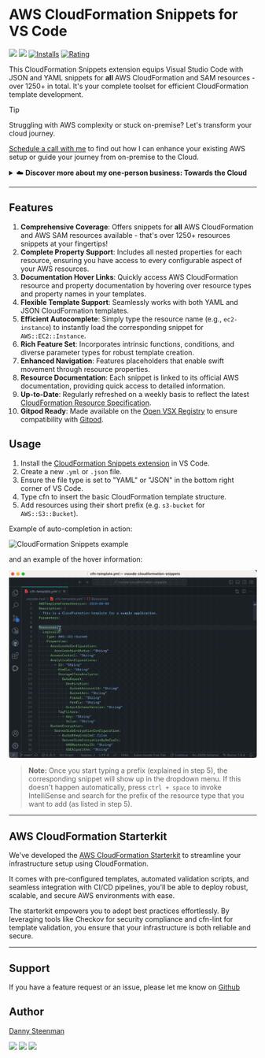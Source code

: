 # AWS CloudFormation Snippets for VS Code

[![](https://img.shields.io/visual-studio-marketplace/v/dannysteenman.cloudformation-yaml-snippets?color=374151&label=Visual%20Studio%20Marketplace&labelColor=000&logo=visual-studio-code&logoColor=0098FF)](https://marketplace.visualstudio.com/items?itemName=dannysteenman.cloudformation-yaml-snippets)
[![](https://img.shields.io/visual-studio-marketplace/v/dannysteenman.cloudformation-yaml-snippets?color=374151&label=Open%20VSX%20Registry&labelColor=000&logo=data:image/svg+xml;base64,PD94bWwgdmVyc2lvbj0iMS4wIiBlbmNvZGluZz0idXRmLTgiPz4KPHN2ZyB2aWV3Qm94PSI0LjYgNSA5Ni4yIDEyMi43IiB4bWxucz0iaHR0cDovL3d3dy53My5vcmcvMjAwMC9zdmciPgogIDxwYXRoIGQ9Ik0zMCA0NC4yTDUyLjYgNUg3LjN6TTQuNiA4OC41aDQ1LjNMMjcuMiA0OS40em01MSAwbDIyLjYgMzkuMiAyMi42LTM5LjJ6IiBmaWxsPSIjYzE2MGVmIi8+CiAgPHBhdGggZD0iTTUyLjYgNUwzMCA0NC4yaDQ1LjJ6TTI3LjIgNDkuNGwyMi43IDM5LjEgMjIuNi0zOS4xem01MSAwTDU1LjYgODguNWg0NS4yeiIgZmlsbD0iI2E2MGVlNSIvPgo8L3N2Zz4=&logoColor=0098FF)](https://open-vsx.org/extension/dannysteenman/cloudformation-yaml-snippets)
[![Installs](https://img.shields.io/visual-studio-marketplace/i/dannysteenman.cloudformation-yaml-snippets 'Currently Installed')](https://marketplace.visualstudio.com/items?itemName=dannysteenman.cloudformation-yaml-snippets)
[![Rating](https://img.shields.io/visual-studio-marketplace/stars/dannysteenman.cloudformation-yaml-snippets)](https://marketplace.visualstudio.com/items?itemName=dannysteenman.cloudformation-yaml-snippets)

This CloudFormation Snippets extension equips Visual Studio Code with JSON and YAML snippets for **all** AWS CloudFormation and SAM resources - over 1250+ in total. It's your complete toolset for efficient CloudFormation template development.

> [!TIP]
> Struggling with AWS complexity or stuck on-premise? Let's transform your cloud journey.
>
> [Schedule a call with me](https://towardsthecloud.com/contact) to find out how I can enhance your existing AWS setup or guide your journey from on-premise to the Cloud.
>
> <details><summary>☁️ <strong>Discover more about my one-person business: Towards the Cloud</strong></summary>
>
> <br/>
>
> Hi, I'm Danny – AWS expert and founder of [Towards the Cloud](https://towardsthecloud.com). With over a decade of hands-on experience, I specialized myself in deploying well-architected, highly scalable and cost-effective AWS Solutions using Infrastructure as Code (IaC).
>
> #### When you work with me, you're getting a package deal of expertise and personalized service:
>
> - **AWS CDK Proficiency**: I bring deep AWS CDK knowledge to the table, ensuring your infrastructure is not just maintainable and scalable, but also fully automated.
> - **AWS Certified**: [Equipped with 7 AWS Certifications](https://www.credly.com/users/dannysteenman/badges), including DevOps Engineer & Solutions Architect Professional, to ensure best practices across diverse cloud scenarios.
> - **Direct Access**: You work with me, not a team of managers. Expect quick decisions and high-quality work.
> - **Tailored Solutions**: Understanding that no two businesses are alike, I Custom-fit cloud infrastructure for your unique needs.
> - **Cost-Effective**: I'll optimize your AWS spending without cutting corners on performance or security.
> - **Seamless CI/CD**: I'll set up smooth CI/CD processes using GitHub Actions, making changes a breeze through Pull Requests.
>
> *My mission is simple: I'll free you from infrastructure headaches so you can focus on what truly matters – your core business.*
>
> Ready to unlock the full potential of AWS Cloud?
>
> <a href="https://towardsthecloud.com/contact"><img alt="Schedule your call" src="https://img.shields.io/badge/schedule%20your%20call-success.svg?style=for-the-badge"/></a>
> </details>

---

## Features

1. **Comprehensive Coverage**: Offers snippets for **all** AWS CloudFormation and AWS SAM resources available - that's over 1250+ resources snippets at your fingertips!
2. **Complete Property Support**: Includes all nested properties for each resource, ensuring you have access to every configurable aspect of your AWS resources.
3. **Documentation Hover Links**: Quickly access AWS CloudFormation resource and property documentation by hovering over resource types and property names in your templates.
4. **Flexible Template Support**: Seamlessly works with both YAML and JSON CloudFormation templates.
5. **Efficient Autocomplete**: Simply type the resource name (e.g., `ec2-instance`) to instantly load the corresponding snippet for `AWS::EC2::Instance`.
6. **Rich Feature Set**: Incorporates intrinsic functions, conditions, and diverse parameter types for robust template creation.
7. **Enhanced Navigation**: Features placeholders that enable swift movement through resource properties.
8. **Resource Documentation**: Each snippet is linked to its official AWS documentation, providing quick access to detailed information.
9. **Up-to-Date**: Regularly refreshed on a weekly basis to reflect the latest [CloudFormation Resource Specification](https://docs.aws.amazon.com/AWSCloudFormation/latest/UserGuide/cfn-resource-specification.html).
10. **Gitpod Ready**: Made available on the [Open VSX Registry](https://open-vsx.org/extension/dannysteenman/cloudformation-yaml-snippets) to ensure compatibility with [Gitpod](https://github.com/dannysteenman/vscode-cloudformation-snippets/issues/14).

## Usage

1. Install the [CloudFormation Snippets extension](https://marketplace.visualstudio.com/items?itemName=dannysteenman.cloudformation-yaml-snippets) in VS Code.
2. Create a new `.yml` or `.json` file.
3. Ensure the file type is set to "YAML" or "JSON" in the bottom right corner of VS Code.
4. Type cfn to insert the basic CloudFormation template structure.
5. Add resources using their short prefix (e.g. `s3-bucket` for `AWS::S3::Bucket`).

Example of auto-completion in action:

![CloudFormation Snippets example](https://raw.githubusercontent.com/dannysteenman/vscode-cloudformation-snippets/main/images/cfn-snippets-extension-example.gif)

and an example of the hover information:

![IAM Actions Snippets Hover Example](https://raw.githubusercontent.com/dannysteenman/vscode-cloudformation-snippets/main/images/cfn-snippets-hover-example.gif)

> **Note:** Once you start typing a prefix (explained in step 5), the corresponding snippet will show up in the dropdown menu. If this doesn't happen automatically, press `ctrl + space` to invoke IntelliSense and search for the prefix of the resource type that you want to add (as listed in step 5).

---
## AWS CloudFormation Starterkit

We've developed the [AWS CloudFormation Starterkit](https://github.com/dannysteenman/aws-cloudformation-starterkit) to streamline your infrastructure setup using CloudFormation.

It comes with pre-configured templates, automated validation scripts, and seamless integration with CI/CD pipelines, you'll be able to deploy robust, scalable, and secure AWS environments with ease.

The starterkit empowers you to adopt best practices effortlessly. By leveraging tools like Checkov for security compliance and cfn-lint for template validation, you ensure that your infrastructure is both reliable and secure.

---
## Support

If you have a feature request or an issue, please let me know on [Github](https://github.com/dannysteenman/vscode-cloudformation-snippets/issues)

## Author

[Danny Steenman](https://towardsthecloud.com/about)

[![](https://img.shields.io/badge/LinkedIn-0077B5?style=for-the-badge&logo=linkedin&logoColor=white)](https://www.linkedin.com/in/dannysteenman)
[![](https://img.shields.io/badge/X-000000?style=for-the-badge&logo=x&logoColor=white)](https://twitter.com/dannysteenman)
[![](https://img.shields.io/badge/GitHub-2b3137?style=for-the-badge&logo=github&logoColor=white)](https://github.com/dannysteenman)
